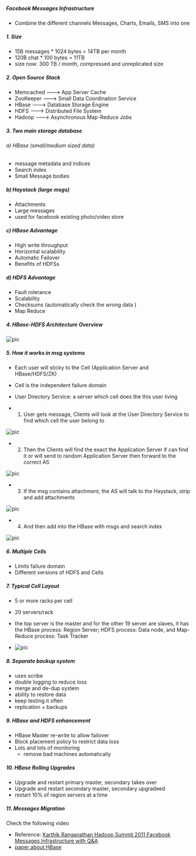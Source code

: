 ##### Facebook Messages Infrastructure 
* Combine the different channels Messages, Charts, Emails, SMS into one 

##### 1. Size
* 15B messages * 1024 bytes = 14TB per month 
* 120B chat * 100 bytes = 11TB
* size now: 300 TB / month, compressed and unreplicated size 

##### 2. Open Source Stack
* Memcached ---> App Server Cache
* ZooKeeper ---> Small Data Coordination Service 
* HBase  ---> Database Storage Engine
* HDFS  ---> Distributed File System
* Hadoop ---> Asynchronous Map-Reduce Jobs

##### 3. Two main storage database 
###### a) HBase (small/medium sized data)
* message metadata and indices 
* Search index
* Small Message bodies

##### b) Haystack (large msgs)
* Attachments 
* Large messages 
* used for facebook existing photo/video store

##### c) HBase Advantage 
* High write throughput 
* Horizontal scalability 
* Automatic Failover 
* Benefits of HDFSs

##### d) HDFS Advantage 
* Fault rolerance
* Scalability 
* Checksums (automatically check the wrong data )
* Map Reduce 

##### 4. HBase-HDFS Architecture Overview 
![pic](https://cloud.githubusercontent.com/assets/9062406/7948193/f73b83f0-0936-11e5-8b75-f512cc4f091f.png)

##### 5. How it works in msg systems 
* Each user will sticky to the Cell (Application Server and HBase/HDFS/ZK)
* Cell is the independent failure domain
* User Directory Service: a server which cell does the this user living 

* 1. User gets message, Clients will look at the User Directory Service to find which cell the user belong to 

![pic](https://cloud.githubusercontent.com/assets/9062406/7948338/0193aa70-0938-11e5-9202-50d0fc885436.png)

* 2. Then the Clients will find the exact the Application Server if can find it or will send to random Application Server then forward to the correct AS 

![pic](https://cloud.githubusercontent.com/assets/9062406/7948346/120ef9a4-0938-11e5-8da8-fd231df8854a.png)

* 3. If the msg contains attachment, the AS will talk to the Haystack, strip and add attachments 

![pic](https://cloud.githubusercontent.com/assets/9062406/7948357/25d7b8cc-0938-11e5-92f8-dda309123e36.png)

* 4. And then add into the HBase with msgs and search index 

![pic](https://cloud.githubusercontent.com/assets/9062406/7948363/2fc90dfe-0938-11e5-9249-a83108e9445e.png)

##### 6. Multiple Cells 
* Limits failure domain 
* Different versions of HDFS and Cells

##### 7. Typical Cell Layout
* 5 or more racks per cell 
* 20 servers/rack 
* the top server is the master and for the other 19 server are slaves, it has the HBase process: Region Server; HDFS process: Data node, and Map-Reduce process: Task Tracker 

* ![pic](https://cloud.githubusercontent.com/assets/9062406/7948583/f5c8bbfc-0939-11e5-96d9-2bda7c0ed860.png)

##### 8. Separate backup system 
* uses scribe 
* double logging to reduce loss
* merge and de-dup system
* ability to restore data 
* keep testing it often 
* replication + backups 

##### 9. HBase and HDFS enhancement 
* HBase Master re-write to allow failover 
* Block placement policy to restrict data loss
* Lots and lots of monitoring 
    * remove bad machines automatically 

##### 10. HBase Rolling Upgrades
* Upgrade and restart primary master, secondary takes over
* Upgrade and restart secondary master, secondary upgradeed 
* restart 10% of region servers at a time 

##### 11. Messages Migration 
Check the following video 

* Reference: [Karthik Ranganathan Hadoop Summit 2011 Facebook Messages Infrastructure with Q&A](https://www.youtube.com/watch?v=XAuwAHWpzPc&feature=iv&src_vid=UaGINWPK068&annotation_id=annotation_65559)
* [paper about HBase](http://sites.computer.org/debull/A12june/facebook.pdf)

